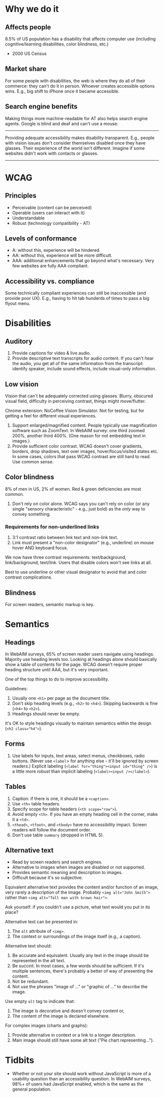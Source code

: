 # Why we do it
## Affects people
8.5% of US population has a disability that affects computer use (including
cognitive/learning disabilities, color blindness, etc.) 
- 2000 US Census

## Market share
For some people with disabilities, the web is where they do all of their
commerce: they can't do it in person. Whoever creates accessible options wins.
E.g., big shift to iPhone once it became accessible.

## Search engine benefits
Making things more machine-readable for AT also helps search engine agents.
Google is blind and deaf and can't use a mouse.

---

Providing adequate accessibility makes disability transparent. E.g., people
with vision issues don't consider themselves disabled once they have glasses.
Their experience of the world isn't different. Imagine if some websites didn't
work with contacts or glasses.

---

# WCAG

## Principles
- Perceivable (content can be perceived)
- Operable (users can interact with it)
- Understandable
- Robust (technology compatibility - AT)

## Levels of conformance
- A: without this, experience will be hindered.
- AA: without this, experience will be more difficult.
- AAA: additional enhancements that go beyond what's necessary. Very few
websites are fully AAA compliant.

## Accessibility vs. compliance
Some technically compliant experiences can still be inaccessible (and provide poor UX). E.g., having to hit tab
hunderds of times to pass a big flyout menu.

# Disabilities
## Auditory
1. Provide captions for video & live audio.
2. Provide descriptive text transcripts for audio content. If you can't hear
   the audio, you get all of the same information from the transcript: identify
   speaker, include sound effects, include visual-only information.

## Low vision
Vision that can't be adequately corrected using glasses. Blurry, obscured visual
field, difficulty in perceiving contrast, things might move/flutter.

Chrome extension: NoCoffee Vision Simulator. Not for testing, but for getting
a feel for different visual experiences.

1. Support enlarged/magnified content. People typically use magnification software such as ZoomText. In
  WebAIM survey: one third zoomed 200%, another third 400%.
  (One reason for not embedding text in images.)
2. Provide sufficient color contrast. WCAG doesn't cover gradients, borders,
   drop shadows, text over images, hover/focus/visited states etc. In some cases, colors that pass WCAG
   contrast are still hard to read. Use common sense.

## Color blindness
8% of men in US, 2% of women. Red & green deficiencies are most common.

1. Don't rely on color alone. WCAG says you can't rely on color (or any single "sensory characteristic" - e.g., just bold) as the *only* way to convey something.

### Requirements for non-underlined links
1. 3:1 contrast ratio between link text and non-link text. 
2. Link must present a "non-color designator" (e.g., underline) on mouse hover
   AND keyboard focus. 

We now have three contrast requirements: text/background, link/background, text/link.
Users that disable colors won't see links at all. 

Best to use underline or other visual designator to avoid that and color contrast complications.

## Blindness

For screen readers, semantic markup is key. 

# Semantics

## Headings

In WebAIM surveys, 65% of screen reader users navigate using headings. Majority
use heading levels too. Looking at headings alone should basically show a table of contents for the page.
WCAG doesn't require proper heading structure until AAA, but it's very important.

One of the top things to do to improve accessibility.

Guidelines:

1. Usually one `<h1>` per page as the document title.
2. Don't skip heading levels (e.g., `<h2>` to `<h4>`). Skipping backwards is
   fine (`<h4>` to `<h2>`).
3. Headings should never be empty.

It's OK to style headings visually to maintain semantics within the design (`<h2 class="h4">`).

## Forms

1. Use labels for inputs, text areas, select menus, checkboxes, radio buttons.
   (Never use `<label`> for anything else - it'll be ignored by screen readers.)
   Explicit labeling (`<label for="thing"><input id="thing" />`) is a little more robust
   than implicit labeling (`<label><input /></label>`).

## Tables

1. Caption: if there is one, it should be a `<caption>`.
2. Use `<th>` table headers.
3. Specify scope for table headers (`<th scope="row">`).
4. Avoid empty `<th>`. If you have an empty heading cell in the corner, make it
   a `<td>`.
5. `<thead>`, `<tfoot>`, and `<tbody>` have no accessibility impact. Screen
   readers will follow the document order.
6. Don't use table `summary` (dropped in HTML 5).

## Alternative text

- Read by screen readers and search engines.
- Alternative to images when images are disabled or not supported.
- Provides semantic meaning and description to images. 
- Difficult because it's so subjective.

Equivalent alternative text provides the content and/or function of an image,
very rarely a description of the image. Probably `<img alt="John Smith">` rather than
`<img alt="Tall man with brown hair">`.

Ask yourself: if you couldn't use a picture, what text would you put in its
place?

Alternative text can be presented in:
1. The `alt` attribute of `<img>`.
2. The context or surroundings of the image itself (e.g., a caption).

Alternative text should:
1. Be accurate and equivalent. Usually any text in the image should be
represented in the alt text.
2. Be succint. In most cases, a few words should be sufficient. If it's
   multiple sentences, there's probably a better of way of presenting the
   content.
3. Not be redundant.
4. Not use the phrases "image of ..." or "graphic of ..." to describe the
   image.

 Use empty `alt` tag to indicate that:
 1. The image is decorative and doesn't convey content or,
 2. The content of the image is declared elsewhere.

 For complex images (charts and graphs):
 1. Provide alternative in context or a link to a longer description.
 2. Main image should still have some alt text ("Pie chart representing...").

# Tidbits
- Whether or not your site should work without JavaScript is more of a usability
question than an accessibility question. In WebAIM surveys, 98%+ of users had
JavaScript enabled, which is the same as the general population.


